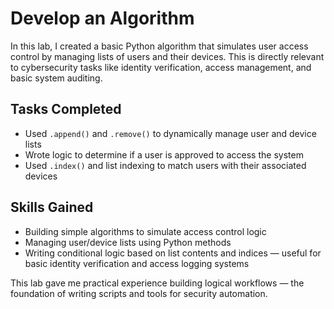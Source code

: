 # Develop an Algorithm

In this lab, I created a basic Python algorithm that simulates user access control by managing lists of users and their devices. This is directly relevant to cybersecurity tasks like identity verification, access management, and basic system auditing.

## Tasks Completed

- Used `.append()` and `.remove()` to dynamically manage user and device lists  
- Wrote logic to determine if a user is approved to access the system  
- Used `.index()` and list indexing to match users with their associated devices  

## Skills Gained

- Building simple algorithms to simulate access control logic  
- Managing user/device lists using Python methods  
- Writing conditional logic based on list contents and indices — useful for basic identity verification and access logging systems  

This lab gave me practical experience building logical workflows — the foundation of writing scripts and tools for security automation.
